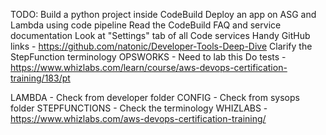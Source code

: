 TODO:
Build a python project inside CodeBuild
Deploy an app on ASG and Lambda using code pipeline
Read the CodeBuild FAQ and service documentation
Look at "Settings" tab of all Code services
Handy GitHub links - https://github.com/natonic/Developer-Tools-Deep-Dive
Clarify the StepFunction terminology
OPSWORKS - Need to lab this
Do tests - https://www.whizlabs.com/learn/course/aws-devops-certification-training/183/pt


LAMBDA - Check from developer folder
CONFIG - Check from sysops folder
STEPFUNCTIONS - Check the terminology
WHIZLABS - https://www.whizlabs.com/aws-devops-certification-training/